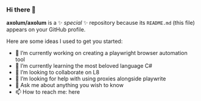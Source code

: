 ### Hi there 👋


**axolum/axolum** is a ✨ _special_ ✨ repository because its `README.md` (this file) appears on your GitHub profile.

Here are some ideas I used to get you started:

- 🔭 I’m currently working on creating a playwright browser automation tool
- 🌱 I’m currently learning the most beloved language C#
- 👯 I’m looking to collaborate on L8
- 🤔 I’m looking for help with using proxies alongside playwrite
- 💬 Ask me about anything you wish to know
- 📫 How to reach me: here
<!-- 😄 Pronouns: ...
- ⚡ Fun fact: ...
-->
